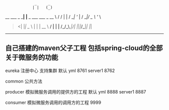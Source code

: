                  _     _                
                | |   (_)
 __  ___   _ ___| |__  _ ___  ___ _ __
 \ \/ / | | / __| '_ \| / __|/ _ \ '_ \
  >  <| |_| \__ \ | | | \__ \  __/ | | |
 /_/\_\\__,_|___/_| |_|_|___/\___|_| |_|
                                                         
----------------------
自己搭建的maven父子工程  包括spring-cloud的全部关于微服务的功能
-------------
eureka 注册中心  支持集群  默认 yml 8761 server1 8762

common 公共方法

producer 模拟微服务调用的提供方的工程  默认 yml 8888 server1 8887

consumer 模拟微服务调用的调用方的工程  9999